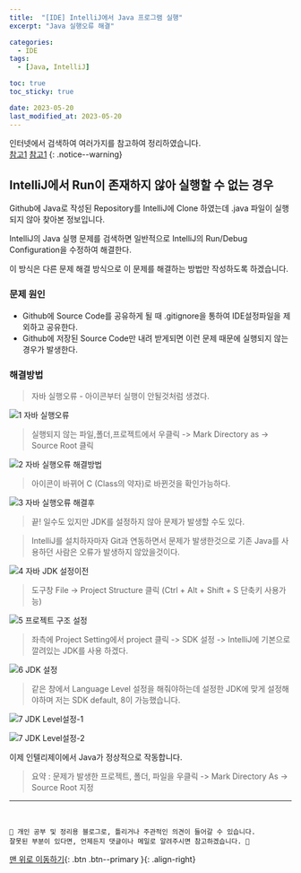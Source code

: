 ```yaml
---
title:  "[IDE] IntelliJ에서 Java 프로그램 실행"
excerpt: "Java 실행오류 해결"

categories:
  - IDE
tags:
  - [Java, IntelliJ]

toc: true
toc_sticky: true

date: 2023-05-20
last_modified_at: 2023-05-20
---
```


인터넷에서 검색하여 여러가지를 참고하여 정리하였습니다.    
[참고1](https://nesoy.github.io/articles/2018-05/Intellij-Cannot-Run-Main)
[참고1](https://stackoverflow.com/questions/30923909/unable-to-run-java-code-with-intellij-idea)
{: .notice--warning}


## IntelliJ에서 Run이 존재하지 않아 실행할 수 없는 경우

Github에 Java로 작성된 Repository를 IntelliJ에 Clone 하였는데 .java 파일이 실행되지 않아 찾아본 정보입니다.

IntelliJ의 Java 실행 문제를 검색하면 일반적으로 IntelliJ의 Run/Debug Configuration을 수정하여 해결한다. 

이 방식은 다른 문제 해결 방식으로 이 문제를 해결하는 방법만 작성하도록 하겠습니다.

### 문제 원인
- Github에 Source Code를 공유하게 될 때 .gitignore을 통하여 IDE설정파일을 제외하고 공유한다.
- Github에 저장된 Source Code만 내려 받게되면 이런 문제 때문에 실행되지 않는 경우가 발생한다.

### 해결방법 

> 자바 실행오류 - 아이콘부터 실행이 안될것처럼 생겼다.

  ![1 자바 실행오류](https://github.com/hwet-j/hwet-j.github.io/assets/81364742/4ff4fcb5-44b6-487d-a610-296747afbdc1)

> 실행되지 않는 파일,폴더,프로젝트에서 우클릭 -> Mark Directory as -> Source Root 클릭

  ![2 자바 실행오류 해결방법](https://github.com/hwet-j/hwet-j.github.io/assets/81364742/3c380c6a-38c2-4759-82b6-e0f015ce8a9b)

> 아이콘이 바뀌어 C (Class의 약자)로 바뀐것을 확인가능하다.

  ![3 자바 실행오류 해결후](https://github.com/hwet-j/hwet-j.github.io/assets/81364742/de4e8ce3-595f-4755-b3d8-2a09cb0b0720)

> 끝! 일수도 있지만 JDK를 설정하지 않아 문제가 발생할 수도 있다.

> IntelliJ를 설치하자마자 Git과 연동하면서 문제가 발생한것으로 기존 Java를 사용하던 사람은 오류가 발생하지 않았을것이다.

  ![4 자바 JDK 설정이전](https://github.com/hwet-j/hwet-j.github.io/assets/81364742/7ff16c87-0b87-442f-b429-83aa801b3609)

> 도구창 File -> Project Structure 클릭 (Ctrl + Alt + Shift + S 단축키 사용가능)

  ![5 프로젝트 구조 설정](https://github.com/hwet-j/hwet-j.github.io/assets/81364742/65ccc9b4-ba65-448e-a29b-9ee7fc2bd4e4)

> 좌측에 Project Setting에서 project 클릭 -> SDK 설정 -> IntelliJ에 기본으로 깔려있는 JDK를 사용 하겠다. 

  ![6 JDK 설정](https://github.com/hwet-j/hwet-j.github.io/assets/81364742/18a19186-881c-4ad7-bdb4-67e3b62d4863)

> 같은 창에서 Language Level 설정을 해줘야하는데 설정한 JDK에 맞게 설정해야하며 저는 SDK default, 8이 가능했습니다.

  ![7  JDK Level설정-1](https://github.com/hwet-j/hwet-j.github.io/assets/81364742/891e387b-c35e-4d9d-ad5b-3a89042b9bed)

  ![7  JDK Level설정-2](https://github.com/hwet-j/hwet-j.github.io/assets/81364742/33fa89f6-536b-4988-b069-0b52f2a3cc9f)

이제 인텔리제이에서 Java가 정상적으로 작동합니다.

> 요약 : 문제가 발생한 프로젝트, 폴더, 파일을 우클릭 -> Mark Directory As -> Source Root 지정 



***
<br>
    
    📢 개인 공부 및 정리용 블로그로, 틀리거나 주관적인 의견이 들어갈 수 있습니다.
    잘못된 부분이 있다면, 언제든지 댓글이나 메일로 알려주시면 참고하겠습니다. 🔔

[맨 위로 이동하기](#){: .btn .btn--primary }{: .align-right}